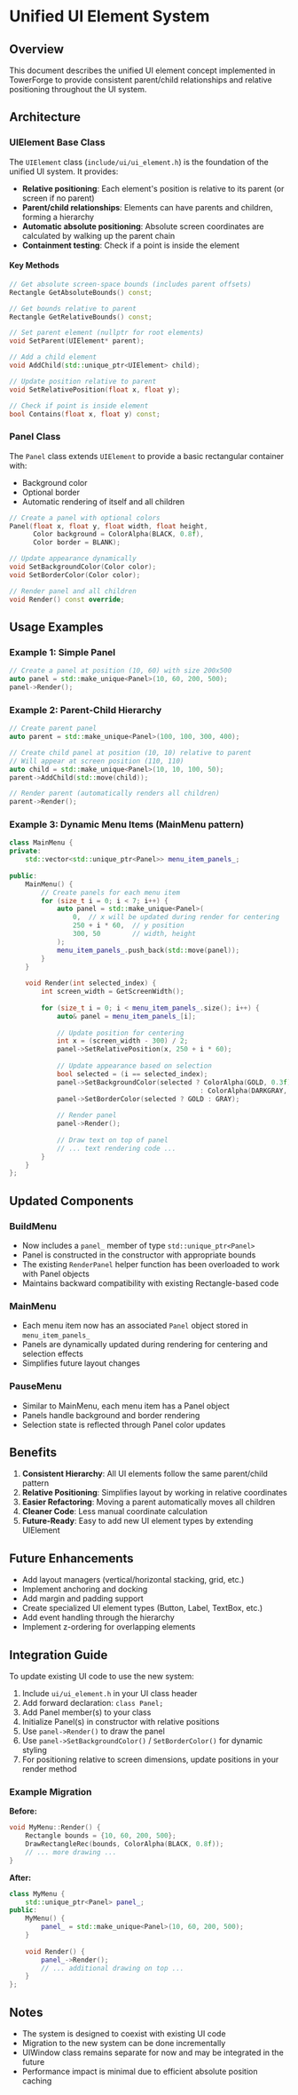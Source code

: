 # Unified UI Element System

## Overview

This document describes the unified UI element concept implemented in TowerForge to provide consistent parent/child relationships and relative positioning throughout the UI system.

## Architecture

### UIElement Base Class

The `UIElement` class (`include/ui/ui_element.h`) is the foundation of the unified UI system. It provides:

- **Relative positioning**: Each element's position is relative to its parent (or screen if no parent)
- **Parent/child relationships**: Elements can have parents and children, forming a hierarchy
- **Automatic absolute positioning**: Absolute screen coordinates are calculated by walking up the parent chain
- **Containment testing**: Check if a point is inside the element

#### Key Methods

```cpp
// Get absolute screen-space bounds (includes parent offsets)
Rectangle GetAbsoluteBounds() const;

// Get bounds relative to parent
Rectangle GetRelativeBounds() const;

// Set parent element (nullptr for root elements)
void SetParent(UIElement* parent);

// Add a child element
void AddChild(std::unique_ptr<UIElement> child);

// Update position relative to parent
void SetRelativePosition(float x, float y);

// Check if point is inside element
bool Contains(float x, float y) const;
```

### Panel Class

The `Panel` class extends `UIElement` to provide a basic rectangular container with:

- Background color
- Optional border
- Automatic rendering of itself and all children

```cpp
// Create a panel with optional colors
Panel(float x, float y, float width, float height,
      Color background = ColorAlpha(BLACK, 0.8f),
      Color border = BLANK);

// Update appearance dynamically
void SetBackgroundColor(Color color);
void SetBorderColor(Color color);

// Render panel and all children
void Render() const override;
```

## Usage Examples

### Example 1: Simple Panel

```cpp
// Create a panel at position (10, 60) with size 200x500
auto panel = std::make_unique<Panel>(10, 60, 200, 500);
panel->Render();
```

### Example 2: Parent-Child Hierarchy

```cpp
// Create parent panel
auto parent = std::make_unique<Panel>(100, 100, 300, 400);

// Create child panel at position (10, 10) relative to parent
// Will appear at screen position (110, 110)
auto child = std::make_unique<Panel>(10, 10, 100, 50);
parent->AddChild(std::move(child));

// Render parent (automatically renders all children)
parent->Render();
```

### Example 3: Dynamic Menu Items (MainMenu pattern)

```cpp
class MainMenu {
private:
    std::vector<std::unique_ptr<Panel>> menu_item_panels_;
    
public:
    MainMenu() {
        // Create panels for each menu item
        for (size_t i = 0; i < 7; i++) {
            auto panel = std::make_unique<Panel>(
                0,  // x will be updated during render for centering
                250 + i * 60,  // y position
                300, 50        // width, height
            );
            menu_item_panels_.push_back(std::move(panel));
        }
    }
    
    void Render(int selected_index) {
        int screen_width = GetScreenWidth();
        
        for (size_t i = 0; i < menu_item_panels_.size(); i++) {
            auto& panel = menu_item_panels_[i];
            
            // Update position for centering
            int x = (screen_width - 300) / 2;
            panel->SetRelativePosition(x, 250 + i * 60);
            
            // Update appearance based on selection
            bool selected = (i == selected_index);
            panel->SetBackgroundColor(selected ? ColorAlpha(GOLD, 0.3f) 
                                                : ColorAlpha(DARKGRAY, 0.2f));
            panel->SetBorderColor(selected ? GOLD : GRAY);
            
            // Render panel
            panel->Render();
            
            // Draw text on top of panel
            // ... text rendering code ...
        }
    }
};
```

## Updated Components

### BuildMenu

- Now includes a `panel_` member of type `std::unique_ptr<Panel>`
- Panel is constructed in the constructor with appropriate bounds
- The existing `RenderPanel` helper function has been overloaded to work with Panel objects
- Maintains backward compatibility with existing Rectangle-based code

### MainMenu

- Each menu item now has an associated `Panel` object stored in `menu_item_panels_`
- Panels are dynamically updated during rendering for centering and selection effects
- Simplifies future layout changes

### PauseMenu

- Similar to MainMenu, each menu item has a Panel object
- Panels handle background and border rendering
- Selection state is reflected through Panel color updates

## Benefits

1. **Consistent Hierarchy**: All UI elements follow the same parent/child pattern
2. **Relative Positioning**: Simplifies layout by working in relative coordinates
3. **Easier Refactoring**: Moving a parent automatically moves all children
4. **Cleaner Code**: Less manual coordinate calculation
5. **Future-Ready**: Easy to add new UI element types by extending UIElement

## Future Enhancements

- Add layout managers (vertical/horizontal stacking, grid, etc.)
- Implement anchoring and docking
- Add margin and padding support
- Create specialized UI element types (Button, Label, TextBox, etc.)
- Add event handling through the hierarchy
- Implement z-ordering for overlapping elements

## Integration Guide

To update existing UI code to use the new system:

1. Include `ui/ui_element.h` in your UI class header
2. Add forward declaration: `class Panel;`
3. Add Panel member(s) to your class
4. Initialize Panel(s) in constructor with relative positions
5. Use `panel->Render()` to draw the panel
6. Use `panel->SetBackgroundColor()` / `SetBorderColor()` for dynamic styling
7. For positioning relative to screen dimensions, update positions in your render method

### Example Migration

**Before:**
```cpp
void MyMenu::Render() {
    Rectangle bounds = {10, 60, 200, 500};
    DrawRectangleRec(bounds, ColorAlpha(BLACK, 0.8f));
    // ... more drawing ...
}
```

**After:**
```cpp
class MyMenu {
    std::unique_ptr<Panel> panel_;
public:
    MyMenu() {
        panel_ = std::make_unique<Panel>(10, 60, 200, 500);
    }
    
    void Render() {
        panel_->Render();
        // ... additional drawing on top ...
    }
};
```

## Notes

- The system is designed to coexist with existing UI code
- Migration to the new system can be done incrementally
- UIWindow class remains separate for now and may be integrated in the future
- Performance impact is minimal due to efficient absolute position caching
